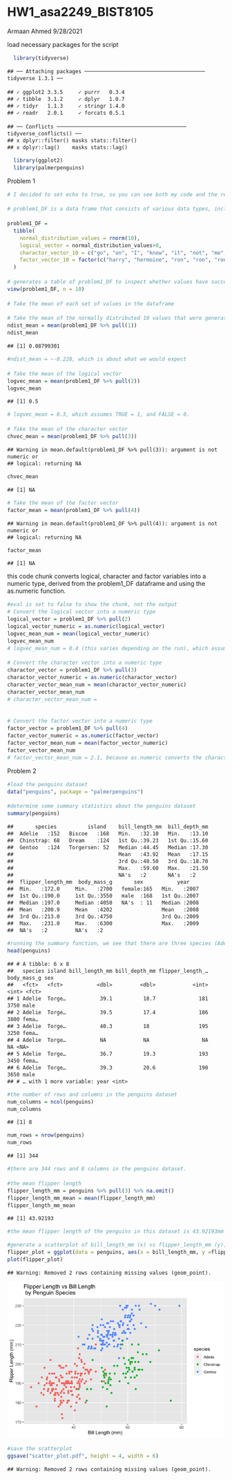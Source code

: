 HW1\_asa2249\_BIST8105
================
Armaan Ahmed
9/28/2021

load necessary packages for the script

``` r
  library(tidyverse)
```

    ## ── Attaching packages ─────────────────────────────────────── tidyverse 1.3.1 ──

    ## ✓ ggplot2 3.3.5     ✓ purrr   0.3.4
    ## ✓ tibble  3.1.2     ✓ dplyr   1.0.7
    ## ✓ tidyr   1.1.3     ✓ stringr 1.4.0
    ## ✓ readr   2.0.1     ✓ forcats 0.5.1

    ## ── Conflicts ────────────────────────────────────────── tidyverse_conflicts() ──
    ## x dplyr::filter() masks stats::filter()
    ## x dplyr::lag()    masks stats::lag()

``` r
  library(ggplot2)
  library(palmerpenguins)
```

Problem 1

``` r
# I decided to set echo to true, so you can see both my code and the results in the knitted HTML file.

# problem1_DF is a data frame that consists of various data types, including a standard normal distribution of numbers, boolean values, character and factor vectors.

problem1_DF = 
  tibble(
    normal_distribution_values = rnorm(10),
    logical_vector = normal_distribution_values>0,
    charactor_vector_10 = c("go", "on", "I", "know", "it", "not", "me", "not", "hermoine", "YOU"),
    factor_vector_10 = factor(c("harry", "hermoine", "ron", "ron", "ron", "hermoine", "harry", "hermoine", "harry", "ron"))
  )

# generates a table of problem1_DF to inspect whether values have successfully been input
view(problem1_DF, n = 10)

# Take the mean of each set of values in the dataframe

# Take the mean of the normally distributed 10 values that were generated
ndist_mean = mean(problem1_DF %>% pull(1))
ndist_mean
```

    ## [1] 0.08799301

``` r
#ndist_mean = ~-0.228, which is about what we would expect

# Take the mean of the logical vector
logvec_mean = mean(problem1_DF %>% pull(2))
logvec_mean
```

    ## [1] 0.5

``` r
# logvec_mean = 0.3, which assumes TRUE = 1, and FALSE = 0.

# Take the mean of the character vector
chvec_mean = mean(problem1_DF %>% pull(3))
```

    ## Warning in mean.default(problem1_DF %>% pull(3)): argument is not numeric or
    ## logical: returning NA

``` r
chvec_mean
```

    ## [1] NA

``` r
# Take the mean of the factor vector
factor_mean = mean(problem1_DF %>% pull(4))
```

    ## Warning in mean.default(problem1_DF %>% pull(4)): argument is not numeric or
    ## logical: returning NA

``` r
factor_mean
```

    ## [1] NA

this code chunk converts logical, character and factor variables into a
numeric type, derived from the problem1\_DF dataframe and using the
as.numeric function.

``` r
#eval is set to false to show the chunk, not the output
# Convert the logical vector into a numeric type
logical_vector = problem1_DF %>% pull(2)
logical_vector_numeric = as.numeric(logical_vector)
logvec_mean_num = mean(logical_vector_numeric)
logvec_mean_num
# logvec_mean_num = 0.4 (this varies depending on the run), which assumes TRUE = 1, and FALSE = 0. This is the same as before, because R interprets booleans as TRUE = 1 and FALSE = 0.

# Convert the character vector into a numeric type
charactor_vector = problem1_DF %>% pull(3)
charactor_vector_numeric = as.numeric(charactor_vector)
character_vector_mean_num = mean(charactor_vector_numeric)
character_vector_mean_num
# character_vector_mean_num =


# Convert the factor vector into a numeric type
factor_vector = problem1_DF %>% pull(4)
factor_vector_numeric = as.numeric(factor_vector)
factor_vector_mean_num = mean(factor_vector_numeric)
factor_vector_mean_num
# factor_vector_mean_num = 2.1, because as.numeric converts the charactor factor vector values into 1, 2, 3 (or levels), which we can now take the mean of. 
```

Problem 2

``` r
#load the penguins dataset
data("penguins", package = "palmerpenguins")

#determine some summary statistics about the penguins dataset
summary(penguins)
```

    ##       species          island    bill_length_mm  bill_depth_mm  
    ##  Adelie   :152   Biscoe   :168   Min.   :32.10   Min.   :13.10  
    ##  Chinstrap: 68   Dream    :124   1st Qu.:39.23   1st Qu.:15.60  
    ##  Gentoo   :124   Torgersen: 52   Median :44.45   Median :17.30  
    ##                                  Mean   :43.92   Mean   :17.15  
    ##                                  3rd Qu.:48.50   3rd Qu.:18.70  
    ##                                  Max.   :59.60   Max.   :21.50  
    ##                                  NA's   :2       NA's   :2      
    ##  flipper_length_mm  body_mass_g       sex           year     
    ##  Min.   :172.0     Min.   :2700   female:165   Min.   :2007  
    ##  1st Qu.:190.0     1st Qu.:3550   male  :168   1st Qu.:2007  
    ##  Median :197.0     Median :4050   NA's  : 11   Median :2008  
    ##  Mean   :200.9     Mean   :4202                Mean   :2008  
    ##  3rd Qu.:213.0     3rd Qu.:4750                3rd Qu.:2009  
    ##  Max.   :231.0     Max.   :6300                Max.   :2009  
    ##  NA's   :2         NA's   :2

``` r
#running the summary function, we see that there are three species (Adelie, Chinstrap, and Gentoo) and three islands (Biscoe, Dream, Torgersen). There are 152 Adelie penguins, 68 Chinstrap penguins. Other variables of interest include the average bill length and bill depth, flipper length, body mass, penguin sex and year of observation.
head(penguins)
```

    ## # A tibble: 6 x 8
    ##   species island bill_length_mm bill_depth_mm flipper_length_… body_mass_g sex  
    ##   <fct>   <fct>           <dbl>         <dbl>            <int>       <int> <fct>
    ## 1 Adelie  Torge…           39.1          18.7              181        3750 male 
    ## 2 Adelie  Torge…           39.5          17.4              186        3800 fema…
    ## 3 Adelie  Torge…           40.3          18                195        3250 fema…
    ## 4 Adelie  Torge…           NA            NA                 NA          NA <NA> 
    ## 5 Adelie  Torge…           36.7          19.3              193        3450 fema…
    ## 6 Adelie  Torge…           39.3          20.6              190        3650 male 
    ## # … with 1 more variable: year <int>

``` r
#the number of rows and columns in the penguins dataset
num_columns = ncol(penguins)
num_columns
```

    ## [1] 8

``` r
num_rows = nrow(penguins)
num_rows
```

    ## [1] 344

``` r
#there are 344 rows and 8 columns in the penguins dataset.

#the mean flipper length
flipper_length_mm = penguins %>% pull(3) %>% na.omit()
flipper_length_mm_mean = mean(flipper_length_mm)
flipper_length_mm_mean
```

    ## [1] 43.92193

``` r
#the mean flipper length of the penguins in this dataset is 43.92193mm
```

``` r
#generate a scatterplot of bill_length_mm (x) vs flipper_length_mm (y), with points colored by species
flipper_plot = ggplot(data = penguins, aes(x = bill_length_mm, y =flipper_length_mm, color = species)) + geom_point() + ggtitle("Flipper Length vs Bill Length \n by Penguin Species") + xlab("Bill Length (mm)") + ylab("Flipper Length (mm)")
plot(flipper_plot)
```

    ## Warning: Removed 2 rows containing missing values (geom_point).

![](HW1_asa2249_p8105_files/figure-gfm/problem_2_plot-1.png)<!-- -->

``` r
#save the scatterplot
ggsave("scatter_plot.pdf", height = 4, width = 6)
```

    ## Warning: Removed 2 rows containing missing values (geom_point).
